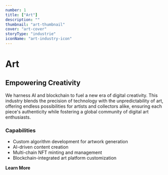```yaml
---
number: 1
title: ["Art"]
description: ""
thumbnail: "art-thumbnail"
cover: "art-cover"
storyType: "industrie"
iconName: "art-industry-icon"
---
```


# Art

## Empowering Creativity

We harness AI and blockchain to fuel a new era of digital creativity. This industry blends the precision of technology with the unpredictability of art, offering endless possibilities for artists and collectors alike, ensuring each piece's authenticity while fostering a global community of digital art enthusiasts.

### Capabilities

* Custom algorithm development for artwork generation
* AI-driven content creation
* Multi-chain NFT minting and management
* Blockchain-integrated art platform customization

**Learn More**